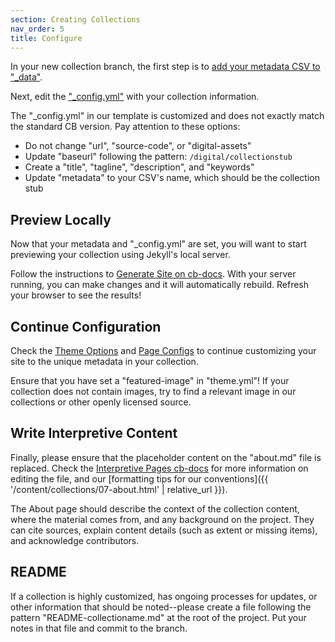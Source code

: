 ```yaml
---
section: Creating Collections
nav_order: 5
title: Configure
---
```


In your new collection branch, the first step is to [add your metadata CSV to "_data"](https://collectionbuilder.github.io/cb-docs/docs/metadata/uploading/).

Next, edit the ["_config.yml"](https://collectionbuilder.github.io/cb-docs/docs/config/) with your collection information. 

The "_config.yml" in our template is customized and does not exactly match the standard CB version. 
Pay attention to these options:

- Do not change "url", "source-code", or "digital-assets"
- Update "baseurl" following the pattern: `/digital/collectionstub`
- Create a "title", "tagline", "description", and "keywords"
- Update "metadata" to your CSV's name, which should be the collection stub

## Preview Locally

Now that your metadata and "_config.yml" are set, you will want to start previewing your collection using Jekyll's local server.

Follow the instructions to [Generate Site on cb-docs](https://collectionbuilder.github.io/cb-docs/docs/repository/generate/).
With your server running, you can make changes and it will automatically rebuild. 
Refresh your browser to see the results!

## Continue Configuration

Check the [Theme Options](https://collectionbuilder.github.io/cb-docs/docs/theme/) and [Page Configs](https://collectionbuilder.github.io/cb-docs/docs/customization/) to continue customizing your site to the unique metadata in your collection.

Ensure that you have set a "featured-image" in "theme.yml"!
If your collection does not contain images, try to find a relevant image in our collections or other openly licensed source.

## Write Interpretive Content

Finally, please ensure that the placeholder content on the "about.md" file is replaced. 
Check the [Interpretive Pages cb-docs](https://collectionbuilder.github.io/cb-docs/docs/pages/interpretive/) for more information on editing the file, and our [formatting tips for our conventions]({{ '/content/collections/07-about.html' | relative_url }}).

The About page should describe the context of the collection content, where the material comes from, and any background on the project.
They can cite sources, explain content details (such as extent or missing items), and acknowledge contributors.

## README

If a collection is highly customized, has ongoing processes for updates, or other information that should be noted--please create a file following the pattern "README-collectioname.md" at the root of the project. 
Put your notes in that file and commit to the branch. 
